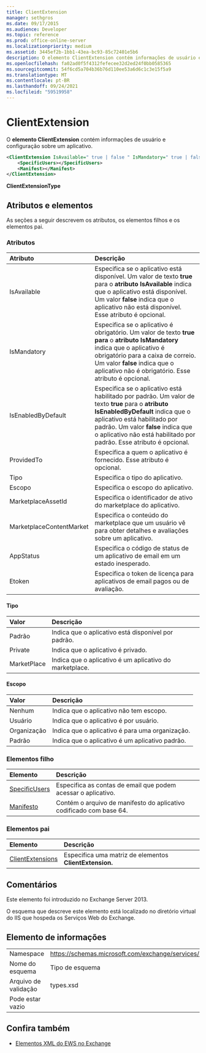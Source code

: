 ```yaml
---
title: ClientExtension
manager: sethgros
ms.date: 09/17/2015
ms.audience: Developer
ms.topic: reference
ms.prod: office-online-server
ms.localizationpriority: medium
ms.assetid: 3445ef2b-1bb1-43ea-bc93-85c72401e5b6
description: O elemento ClientExtension contém informações de usuário e configuração sobre um aplicativo.
ms.openlocfilehash: fa02ad0f5f4312fefecee32d2ed24f0bb0585365
ms.sourcegitcommit: 54f6cd5a704b36b76d110ee53a6d6c1c3e15f5a9
ms.translationtype: MT
ms.contentlocale: pt-BR
ms.lasthandoff: 09/24/2021
ms.locfileid: "59519958"
---
```

# <a name="clientextension"></a>ClientExtension

O **elemento ClientExtension** contém informações de usuário e configuração sobre um aplicativo. 
  
```XML
<ClientExtension IsAvailable=" true | false " IsMandatory=" true | false " IsEnabledByDefault=" true | false " Type="" Scope="" MarketplaceAssetId="" MarketplaceContentMarket="" AppStatus="" Etoken="">
    <SpecificUsers></SpecificUsers>
    <Manifest></Manifest>
</ClientExtension>
```

 **ClientExtensionType**
## <a name="attributes-and-elements"></a>Atributos e elementos

As seções a seguir descrevem os atributos, os elementos filhos e os elementos pai.
  
### <a name="attributes"></a>Atributos

|**Atributo**|**Descrição**|
|:-----|:-----|
|IsAvailable  <br/> |Especifica se o aplicativo está disponível. Um valor de texto **true** para o **atributo IsAvailable** indica que o aplicativo está disponível. Um valor **false** indica que o aplicativo não está disponível. Esse atributo é opcional.  <br/> |
|IsMandatory  <br/> |Especifica se o aplicativo é obrigatório. Um valor de texto **true para** o **atributo IsMandatory** indica que o aplicativo é obrigatório para a caixa de correio. Um valor **false** indica que o aplicativo não é obrigatório. Esse atributo é opcional.  <br/> |
|IsEnabledByDefault  <br/> |Especifica se o aplicativo está habilitado por padrão. Um valor de texto **true** para o **atributo IsEnabledByDefault** indica que o aplicativo está habilitado por padrão. Um valor **false** indica que o aplicativo não está habilitado por padrão. Esse atributo é opcional.  <br/> |
|ProvidedTo  <br/> |Especifica a quem o aplicativo é fornecido. Esse atributo é opcional.  <br/> |
|Tipo  <br/> |Especifica o tipo do aplicativo.  <br/> |
|Escopo  <br/> |Especifica o escopo do aplicativo.  <br/> |
|MarketplaceAssetId  <br/> |Especifica o identificador de ativo do marketplace do aplicativo.  <br/> |
|MarketplaceContentMarket  <br/> |Especifica o conteúdo do marketplace que um usuário vê para obter detalhes e avaliações sobre um aplicativo.  <br/> |
|AppStatus  <br/> |Especifica o código de status de um aplicativo de email em um estado inesperado.  <br/> |
|Etoken  <br/> |Especifica o token de licença para aplicativos de email pagos ou de avaliação.  <br/> |
   
#### <a name="type"></a>Tipo

|**Valor**|**Descrição**|
|:-----|:-----|
|Padrão  <br/> |Indica que o aplicativo está disponível por padrão.  <br/> |
|Private  <br/> |Indica que o aplicativo é privado.  <br/> |
|MarketPlace  <br/> |Indica que o aplicativo é um aplicativo do marketplace.  <br/> |
   
#### <a name="scope"></a>Escopo

|**Valor**|**Descrição**|
|:-----|:-----|
|Nenhum  <br/> |Indica que o aplicativo não tem escopo.  <br/> |
|Usuário  <br/> |Indica que o aplicativo é por usuário.  <br/> |
|Organização  <br/> |Indica que o aplicativo é para uma organização.  <br/> |
|Padrão  <br/> |Indica que o aplicativo é um aplicativo padrão.  <br/> |
   
### <a name="child-elements"></a>Elementos filho

|**Elemento**|**Descrição**|
|:-----|:-----|
|[SpecificUsers](specificusers.md) <br/> |Especifica as contas de email que podem acessar o aplicativo.  <br/> |
|[Manifesto](manifest.md) <br/> |Contém o arquivo de manifesto do aplicativo codificado com base 64.  <br/> |
   
### <a name="parent-elements"></a>Elementos pai

|**Elemento**|**Descrição**|
|:-----|:-----|
|[ClientExtensions](clientextensions.md) <br/> |Especifica uma matriz de elementos **ClientExtension.**  <br/> |
   
## <a name="remarks"></a>Comentários

Este elemento foi introduzido no Exchange Server 2013.
  
O esquema que descreve este elemento está localizado no diretório virtual do IIS que hospeda os Serviços Web do Exchange.
  
## <a name="element-information"></a>Elemento de informações

|||
|:-----|:-----|
|Namespace  <br/> |https://schemas.microsoft.com/exchange/services/2006/types  <br/> |
|Nome do esquema  <br/> |Tipo de esquema  <br/> |
|Arquivo de validação  <br/> |types.xsd  <br/> |
|Pode estar vazio  <br/> ||
   
## <a name="see-also"></a>Confira também



- [Elementos XML do EWS no Exchange](ews-xml-elements-in-exchange.md)

